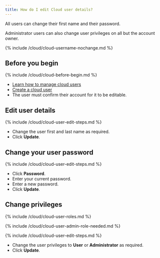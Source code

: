 ```yaml
---
title: How do I edit Cloud user details?
---
```


All users can change their first name and their password.

Administrator users can also change user privileges on all but the account owner.

{% include /cloud/cloud-username-nochange.md %}

## Before you begin

{% include /cloud/cloud-before-begin.md %}
* [Learn how to manage cloud users](/cloud/cloud-configuration/cloud-users-manage)
* [Create a cloud user](/cloud/cloud-configuration/cloud-users-create)
* The user must confirm their account for it to be editable.

## Edit user details

{% include /cloud/cloud-user-edit-steps.md %}
* Change the user first and last name as required.
* Click **Update**.

## Change your user password

{% include /cloud/cloud-user-edit-steps.md %}
* Click **Password**.
* Enter your current password.
* Enter a new password.
* Click **Update**.

## Change privileges

{% include /cloud/cloud-user-roles.md %}

{% include /cloud/cloud-user-admin-role-needed.md %}

{% include /cloud/cloud-user-edit-steps.md %}
* Change the user privileges to **User** or **Administrator** as required.
* Click **Update**.
